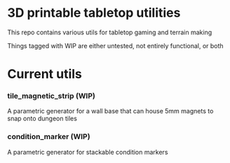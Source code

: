 # 3D printable tabletop utilities

This repo contains various utils for tabletop gaming and terrain making

Things tagged with WIP are either untested, not entirely functional, or both

# Current utils

### tile_magnetic_strip (WIP)

A parametric generator for a wall base that can house 5mm magnets to snap onto dungeon tiles

### condition_marker (WIP)

A parametric generator for stackable condition markers 